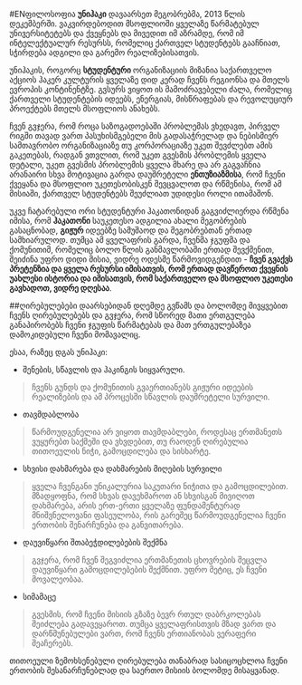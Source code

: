 #ENფილოსოფია
**უნიჰაკი** დავაარსეთ მეგობრებმა, 2013 წლის დეკემბერში. ვაკვირდებოდით მსოფლიოში ყველაზე წარმატებულ უნივერსიტეტებს და ქვეყნებს და მივედით იმ აზრამდე, რომ იმ ინტელექტუალურ რესურსს, რომელიც ქართველ სტუდენტებს გააჩნიათ, სჭირდება ადგილი და გარემო რეალიზებისათვის. 

უნიჰაკის, როგორც **სტუდენტური**  ორგანიზაციის მიზანია საქართველო აქციოს ჰაკერ კულტურის  ყველაზე დიდ კერად ჩვენს რეგიონსა და მთელს ევროპის კონტინენტზე. გვსურს ვიყოთ ის მამოძრავებელი ძალა, რომელიც ქართველი სტუდენტების იდეებს, ენერგიას,  მისწრაფებას და რევოლუციურ პროექტებს მთელს მსოფლიოს ანახებს. 

ჩვენ გვჯერა, რომ როცა საზოგადოებაში პრობლემას ვხედავთ, პირველ რიგში თავად ვართ პასუხისმგებელი მის გადასაჭრელად და ნებისმიერ სამთავრობო ორგანიზაციაზე თუ კორპორაციაზე უკეთ შევძლებთ ამის გაკეთებას, რადგან ვთვლით, რომ უკეთ გვესმის პრობლემის ყველა დეტალი, უკეთ გვესმის პრობლემის ყველა მხარე და არ გაგვაჩნია არანაირი სხვა მოტივაცია გარდა დაუშრეტელი **ენთუზიაზმისა**, რომ ჩვენი ქვეყანა და მსოფლიო უკეთესობისკენ შევცვალოთ და რწმენისა, რომ ამ მისიაში, ქართველ სტუდენტებს შეუძლიათ უდიდესი როლი ითამაშონ. 

უკვე ჩატარებული ორი სტუდენტური ჰაკათონიდან გაგვიძლიერდა რწმენა იმისა, რომ **ჰაკათონი** საუკეთესო ადგილია ახალი მეგობრების გასაცნობად, **გიჟურ** იდეებზე სამუშაოდ და მეგობრებთან ერთად სამხიარულოდ. თუმცა ამ ყველაფრის გარდა, ჩვენმა ჯგუფმა და ქომუნითიმ, რომელიც ბოლო წლის განმავლობაში ერთად შევქმენით, შეიძინა უფრო დიდი მისია, ვიდრე ოდესმე წარმოვიდგენდით - **ჩვენ გვაქვს პრეტენზია და ყველა რესურსი იმისათვის, რომ ერთად დავწეროთ ქვეყნის უახლესი ისტორია და იმისათვის, რომ საქართველო და მსოფლიო უკეთესი გავხადოთ, ვიდრე დღესაა**.

##ღირებულებები
დაარსებიდან დღემდე გვწამს და ბოლომდე მივყვებით ჩვენს ღირებულებებს და გვჯერა, რომ სწორედ მათი ერთგულება განაპირობებს ჩვენი ჯგუფის წარმატებას და მათ ერთგულებაზეა დამოკიდებული ჩვენი მომავალიც. 

ესაა, რაზეც დგას უნიჰაკი:

* შენების, სწავლის და ჰაკინგის სიყვარული.

>ჩვენს გუნდს და ქომუნითის გვაერთიანებს გიჟური იდეების რეალიზების და ამ პროცესში სწავლის დაუშრეტელი სურვილი.

* თავმდაბლობა

>წარმოუდგენელია არ ვიყოთ თავმდაბლები, როდესაც ერთმანეთს ვუყურებთ საქმეში და ვხვდებით, თუ რაოდენ ღირებულია თითოეულის ნიჭი, გამოცდილება და სისხარტე.

* სხვისი დახმარება და დახმარების მიღების სურვილი

>ყველა ჩვენგანი უნიკალურია საკუთარი ნიჭითა და გამოცდილებით. მზადყოფნა, რომ სხვას დავეხმაროთ ან სხვისგან მივიღოთ დახმარება, არის ერთ-ერთი ყველაზე ფუნდამენტურად მნიშვნელოვანი ფასეულობა, რის გარეშეც წარმოუდგენელია ჩვენი ერთობის შენარჩუნება და განვითარება.

* დაუვიწყარი შთაბეჭდილებების შექმნა

>გვჯერა, რომ ჩვენ შეგვიძლია ერთმანეთის ცხოვრების შეცვლა დაუვიწყარი გამოცდილებების შექმნით. უფრო მეტიც, ეს ჩვენი მოვალეობაა.

* სიმამაცე

>გვესმის, რომ ჩვენი მისიის გზაზე ბევრ რთულ დაბრკოლებას შეიძლება გადავეყაროთ. თუმცა ყველაფრისთვის მზად ვართ და დარწმუნებულები ვართ, რომ ჩვენს ერთიანობას ვერაფერი შეაჩერებს.

თითოეული ზემოხსენებული ღირებულება თანაბრად სასიცოცხლოა ჩვენი ერთობის შესანარჩუნებლად და საერთო მისიის ბოლომდე მისაყვანად.
